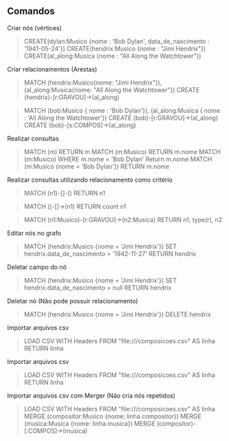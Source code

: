 ## Comandos

Criar nós (vértices)
> CREATE(dylan:Musico {nome : 'Bob Dylan', data_de_nascimento : '1941-05-24'})
> CREATE(hendrix:Musico {nome : "Jimi Hendrix"})
> CREATE(al_along:Musica {nome : "All Along the Watchtower"})


Criar relacionamentos (Arestas)
> MATCH (hendrix:Musico{nome: "Jimi Hendrix"}),(al_along:Musica{nome: "All Along the Watchtower"})
> CREATE (hendrix)-[r:GRAVOU]->(al_along)

> MATCH (bob:Musico { nome : 'Bob Dylan'}),
> (al_along:Musica { nome : 'All Along the Watchtower'})
> CREATE (bob)-[r:GRAVOU]->(al_along)
> CREATE (bob)-[s:COMPOS]->(al_along)

Realizar consultas
> MATCH (m) RETURN m
> MATCH (m:Musico) RETURN m.nome
> MATCH (m:Musico) WHERE m.nome = 'Bob Dylan' Return m.nome
> MATCH (m:Musico {nome = 'Bob Dylan'}) RETURN m.nome

Realizar consultas utilizando relacionamento como critério
> MATCH (n1)-[]-()
> RETURN n1

> MATCH ()-[]->(n1)
> RETURN count n1

> MATCH (n1:Musico)-[r:GRAVOU]->(n2:Musica)
> RETURN n1, type(r), n2

Editar nós no grafo
> MATCH (hendrix:Musico {nome = 'Jimi Hendrix'})
> SET hendrix.data_de_nascimento = '1942-11-27'
> RETURN hendrix

Deletar campo do nó
> MATCH (hendrix:Musico {nome = 'Jimi Hendrix'})
> SET hendrix.data_de_nascimento = null
> RETURN hendrix

Deletar nó (Não pode possuir relacionamento)
> MATCH (hendrix:Musico {nome = 'Jimi Hendrix'})
> DELETE hendrix

Importar arquivos csv
> LOAD CSV WITH Headers
> FROM "file:///composicoes.csv"
> AS linha
> RETURN linha

Importar arquivos csv
> LOAD CSV WITH Headers
> FROM "file:///composicoes.csv"
> AS linha
> RETURN linha

Importar arquivos csv com Merger (Não cria nós repetidos)
> LOAD CSV WITH Headers
> FROM "file:///composicoes.csv"
> AS linha
> MERGE (compositor:Musico {nome: linha.compositor})
> MERGE (musica:Musica {nome: linha.musica})
> MERGE (compositor)-[:COMPOS]->(musica)
